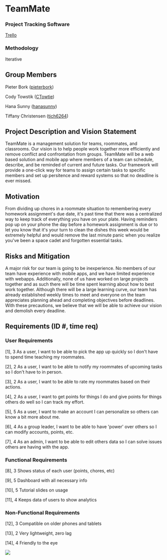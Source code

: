 # TeamMate

<h3>Project Tracking Software</h3>
<p><a href="https://trello.com/b/h8OP87ks/teammate">Trello</a>

<h3>Methodology</h3>
<p>Iterative</p>

<h2>Group Members</h2>
<p>Pieter Bork (<a href="https://github.com/pieterbork">pieterbork</a>)</p>
<p>Cody Towstik (<a href="https://github.com/CTowtie">CTowtie</a>)</p>
<p>Hana Sunny (<a href="https://github.com/hanasunny">hanasunny</a>)</p>
<p>Tiffany Christensen (<a href="https://github.com/tich6264">tich6264</a>)</p>

<h2>Project Description and Vision Statement</h2>
<p>TeamMate is a management solution for teams, roommates, and classrooms. Our vision is to help people work together more efficiently and remove conflict and confrontation from groups. TeamMate will be a web based solution and mobile app where members of a team can schedule, describe, and be reminded of current and future tasks. Our framework will provide a one-click way for teams to assign certain tasks to specific members and set up persitence and reward systems so that no deadline is ever missed.</p>

<h2>Motivation</h2>
<p>From dividing up chores in a roommate situation to remembering every homework assignment's due date, it's past time that there was a centralized way to keep track of everything you have on your plate. Having reminders pop up on your phone the day before a homework assignment is due or to let you know that it's your turn to clean the dishes this week would be extremely helpful and would remove the last minute panic when you realize you've been a space cadet and forgotten essential tasks.</p>

<h2>Risks and Mitigation</h2>
<p>A major risk for our team is going to be inexperience. No members of our team have experience with mobile apps, and we have limited experience with webapps. Additionally, none of us have worked on large projects together and as such there will be time spent learning about how to best work together. Although there will be a large learning curve, our team has already established weekly times to meet and everyone on the team appreciates planning ahead and completing objectives before deadlines. With these precautions, we believe that we will be able to achieve our vision and demolish every deadline.</p>

<h2>Requirements (ID #, time req)</h2>
<h3>User Requirements</h3>
<p>[1], 3 As a user, I want to be able to pick the app up quickly so I don't have to spend time teaching my roommates.</p>
<p>[2], 2 As a user, I want to be able to notify my roommates of upcoming tasks so I don't have to in person.</p>
<p>[3], 2 As a user, I want to be able to rate my roommates based on their actions.</p>
<p>[4], 2 As a user, I want to get points for things I do and give points for things others do well so I can track my effort.</p>
<p>[5], 5 As a user, I want to make an account I can personalize so others can know a bit more about me.</p>
<p>[6], 4 As a group leader, I want to be able to have 'power' over others so I can modify accounts, points, etc.</p>
<p>[7], 4 As an admin, I want to be able to edit others data so I can solve issues others are having with the app.</p>
<h3>Functional Requirements</h3>
<p>[8], 3 Shows status of each user (points, chores, etc)</p>
<p>[9], 5 Dashboard with all necessary info</p>
<p>[10], 5 Tutorial slides on usage</p>
<p>[11], 4 Keeps data of users to show analytics</p>
<h3>Non-Functional Requirements</h3>
<p>[12], 3 Compatible on older phones and tablets</p>
<p>[13], 2 Very lightweight, zero lag</p>
<p>[14], 4 Friendly to the eye</p>

<img src="http://postimg.org/image/w3lyjwb45/" />
